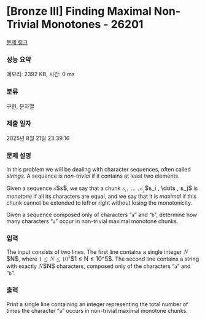 # [Bronze III] Finding Maximal Non-Trivial Monotones - 26201 

[문제 링크](https://www.acmicpc.net/problem/26201) 

### 성능 요약

메모리: 2392 KB, 시간: 0 ms

### 분류

구현, 문자열

### 제출 일자

2025년 8월 21일 23:39:16

### 문제 설명

<p>In this problem we will be dealing with character sequences, often called <em>strings</em>. A sequence is <em>non-trivial</em> if it contains at least two elements.</p>

<p>Given a sequence <mjx-container class="MathJax" jax="CHTML" style="font-size: 110.3%; position: relative;"><mjx-math class="MJX-TEX" aria-hidden="true"><mjx-mi class="mjx-i"><mjx-c class="mjx-c1D460 TEX-I"></mjx-c></mjx-mi></mjx-math><mjx-assistive-mml unselectable="on" display="inline"><math xmlns="http://www.w3.org/1998/Math/MathML"><mi>s</mi></math></mjx-assistive-mml><span aria-hidden="true" class="no-mathjax mjx-copytext">$s$</span></mjx-container>, we say that a chunk <mjx-container class="MathJax" jax="CHTML" style="font-size: 110.3%; position: relative;"><mjx-math class="MJX-TEX" aria-hidden="true"><mjx-msub><mjx-mi class="mjx-i"><mjx-c class="mjx-c1D460 TEX-I"></mjx-c></mjx-mi><mjx-script style="vertical-align: -0.15em;"><mjx-mi class="mjx-i" size="s"><mjx-c class="mjx-c1D456 TEX-I"></mjx-c></mjx-mi></mjx-script></mjx-msub><mjx-mo class="mjx-n"><mjx-c class="mjx-c2C"></mjx-c></mjx-mo><mjx-mo class="mjx-n" space="2"><mjx-c class="mjx-c2026"></mjx-c></mjx-mo><mjx-mo class="mjx-n" space="2"><mjx-c class="mjx-c2C"></mjx-c></mjx-mo><mjx-msub space="2"><mjx-mi class="mjx-i"><mjx-c class="mjx-c1D460 TEX-I"></mjx-c></mjx-mi><mjx-script style="vertical-align: -0.15em;"><mjx-mi class="mjx-i" size="s"><mjx-c class="mjx-c1D457 TEX-I"></mjx-c></mjx-mi></mjx-script></mjx-msub></mjx-math><mjx-assistive-mml unselectable="on" display="inline"><math xmlns="http://www.w3.org/1998/Math/MathML"><msub><mi>s</mi><mi>i</mi></msub><mo>,</mo><mo>…</mo><mo>,</mo><msub><mi>s</mi><mi>j</mi></msub></math></mjx-assistive-mml><span aria-hidden="true" class="no-mathjax mjx-copytext">$s_i , \dots , s_j$</span></mjx-container> is <em>monotone</em> if all its characters are equal, and we say that it is <em>maximal</em> if this chunk cannot be extended to left or right without losing the monotonicity.</p>

<p>Given a sequence composed only of characters “<code>a</code>” and “<code>b</code>”, determine how many characters “<code>a</code>” occur in non-trivial maximal monotone chunks.</p>

### 입력 

 <p>The input consists of two lines. The first line contains a single integer <mjx-container class="MathJax" jax="CHTML" style="font-size: 110.3%; position: relative;"><mjx-math class="MJX-TEX" aria-hidden="true"><mjx-mi class="mjx-i"><mjx-c class="mjx-c1D441 TEX-I"></mjx-c></mjx-mi></mjx-math><mjx-assistive-mml unselectable="on" display="inline"><math xmlns="http://www.w3.org/1998/Math/MathML"><mi>N</mi></math></mjx-assistive-mml><span aria-hidden="true" class="no-mathjax mjx-copytext">$N$</span></mjx-container>, where <mjx-container class="MathJax" jax="CHTML" style="font-size: 110.3%; position: relative;"><mjx-math class="MJX-TEX" aria-hidden="true"><mjx-mn class="mjx-n"><mjx-c class="mjx-c31"></mjx-c></mjx-mn><mjx-mo class="mjx-n" space="4"><mjx-c class="mjx-c2264"></mjx-c></mjx-mo><mjx-mi class="mjx-i" space="4"><mjx-c class="mjx-c1D441 TEX-I"></mjx-c></mjx-mi><mjx-mo class="mjx-n" space="4"><mjx-c class="mjx-c2264"></mjx-c></mjx-mo><mjx-msup space="4"><mjx-mn class="mjx-n"><mjx-c class="mjx-c31"></mjx-c><mjx-c class="mjx-c30"></mjx-c></mjx-mn><mjx-script style="vertical-align: 0.393em;"><mjx-mn class="mjx-n" size="s"><mjx-c class="mjx-c35"></mjx-c></mjx-mn></mjx-script></mjx-msup></mjx-math><mjx-assistive-mml unselectable="on" display="inline"><math xmlns="http://www.w3.org/1998/Math/MathML"><mn>1</mn><mo>≤</mo><mi>N</mi><mo>≤</mo><msup><mn>10</mn><mn>5</mn></msup></math></mjx-assistive-mml><span aria-hidden="true" class="no-mathjax mjx-copytext">$1 ≤ N ≤ 10^5$</span></mjx-container>. The second line contains a string with exactly <mjx-container class="MathJax" jax="CHTML" style="font-size: 110.3%; position: relative;"><mjx-math class="MJX-TEX" aria-hidden="true"><mjx-mi class="mjx-i"><mjx-c class="mjx-c1D441 TEX-I"></mjx-c></mjx-mi></mjx-math><mjx-assistive-mml unselectable="on" display="inline"><math xmlns="http://www.w3.org/1998/Math/MathML"><mi>N</mi></math></mjx-assistive-mml><span aria-hidden="true" class="no-mathjax mjx-copytext">$N$</span></mjx-container> characters, composed only of the characters “<code>a</code>” and “<code>b</code>”.</p>

### 출력 

 <p>Print a single line containing an integer representing the total number of times the character “<code>a</code>” occurs in non-trivial maximal monotone chunks.</p>

